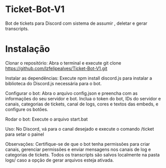 # Ticket-Bot-V1
Bot de tickets para Discord com sistema de  assumir , deletar e gerar transcripts.

# Instalação
Clonar o repositório: Abra o terminal e execute git clone https://github.com/lzfelipealves/Ticket-Bot-V1.git

Instalar as dependências: Execute npm install discord.js para instalar a biblioteca do Discord.js necessária para o bot.

Configurar o bot: Abra o arquivo config.json e preencha com as informações do seu servidor e bot. Inclua o token do bot, IDs do servidor e canais, categorias de tickets, canal de logs, cores e textos das embeds, e configure os botões.

Rodar o bot: Execute o arquivo start.bat

Uso: No Discord, vá para o canal desejado e execute o comando /ticket para setar o painel

Observações: Certifique-se de que o bot tenha permissões para criar canais, gerenciar permissões e enviar mensagens nos canais de log e categorias de tickets. Todos os transcripts são salvos localmente na pasta logs/ caso a opção de gerar arquivos esteja ativada.
